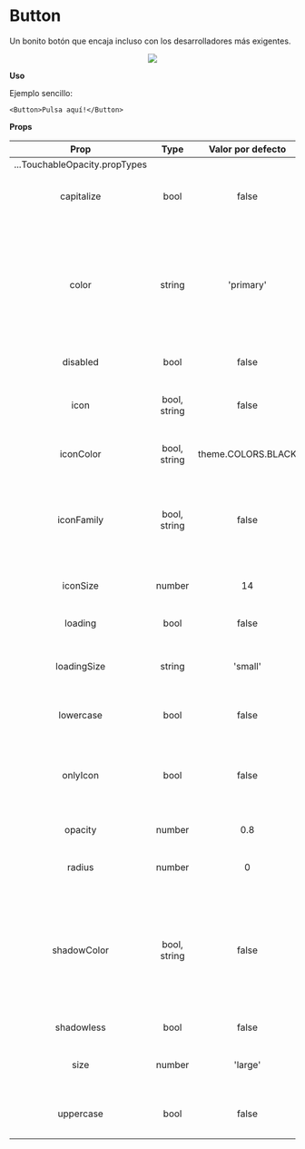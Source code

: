# Button

Un bonito botón que encaja incluso con los desarrolladores más exigentes.

<p align="center">
 <img src="https://i.imgur.com/JjkraTc.png" />
</p>

**Uso**

Ejemplo sencillo:

```
<Button>Pulsa aquí!</Button>
```

**Props**

|             Prop              |     Type     | Valor por defecto  |                                                      Descripción                                                       |
| :---------------------------: | :----------: | :----------------: | :--------------------------------------------------------------------------------------------------------------------: |
| ...TouchableOpacity.propTypes |              |                    |                                                                                                                        |
|          capitalize           |     bool     |       false        |                                      Transforma la primera letra en una mayúscula                                      |
|             color             |    string    |     'primary'      |          Las opciones son: 'primary', 'theme', 'error', 'warning', 'succes', 'transparent' o tu propio color           |
|           disabled            |     bool     |       false        |                                                   Desactiva el botón                                                   |
|             icon              | bool, string |       false        |                                    Coge el icono que quieras de los que ofrece Expo                                    |
|           iconColor           | bool, string | theme.COLORS.BLACK |                                              Establece el color del icono                                              |
|          iconFamily           | bool, string |       false        |                     Escoge la familia de iconos que encaje con el icono que hayas elegido de Expo                      |
|           iconSize            |    number    |         14         |                                             Establece el tamaño del icono                                              |
|            loading            |     bool     |       false        |                                  Usa el <ActivityIndicator /> para el efecto de carga                                  |
|          loadingSize          |    string    |      'small'       |                                           Las opciones son: 'small', 'large'                                           |
|           lowercase           |     bool     |       false        |                                        Convierte todas las letras a minúsculas                                         |
|           onlyIcon            |     bool     |       false        |                                 Estilo específico para poner solo un icono en el botón                                 |
|            opacity            |    number    |        0.8         |                                              Cambia la opacidad del botón                                              |
|            radius             |    number    |         0          |                                               Cambia el radio del botón                                                |
|          shadowColor          | bool, string |       false        | El valor por defecto de shadowColor está basado en el color del botón, pero puedes establecer un shadoColor específico |
|          shadowless           |     bool     |       false        |                                                   Elimina la sombra                                                    |
|             size              |    number    |      'large'       |                                           Las opciones son: 'large', 'small'                                           |
|           uppercase           |     bool     |       false        |                                        Convierte todas las letras en mayúsculas                                        |
